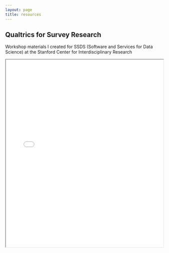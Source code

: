 ```yaml
---
layout: page
title: resources
---
```


## Qualtrics for Survey Research
Workshop materials I created for SSDS (Software and Services for Data Science) at the Stanford Center for Interdisciplinary Research
<iframe src="/assets/AH_Qualtrics workshop slides.pdf" width="100%" height="600px"></iframe>
